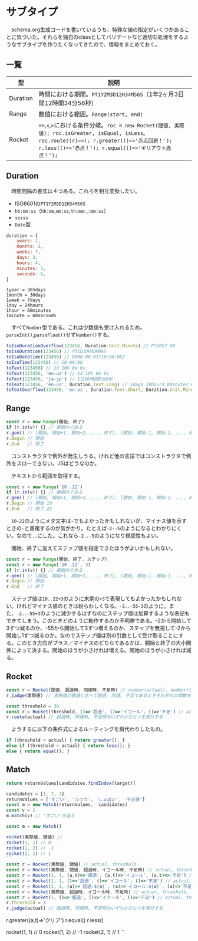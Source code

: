 # サブタイプ

　schema.org生成コードを書いているうち、特殊な値の指定がいくつかあることに気づいた。それらを独自のclassとしてバリデートなど適切な処理をするようなサブタイプを作りたくなってきたので、情報をまとめておく。

## 一覧

型|説明
--|----
Duration|時間における期間。`PT1Y2M3D12H34M56S`（1年2ヶ月3日間12時間34分56秒）
Range|数値における範囲。`Range(start, end)`
Rocket|`==`,`<`,`>`における条件分岐。`roc = new Rocket(閾値, 実際値); roc.isGreater, isEqual, isLess。roc.route((r)=>); r.greater(()=>'赤点回避！'); r.less(()=>'赤点！'); r.equal(()=>'ギリアウト赤点！');`

## Duration

　時間間隔の書式は４つある。これらを相互変換したい。

* ISO8601の`PT1Y2M3D12H34M56S`
* `hh:mm:ss`（`hh:mm`,`mm:ss`,`hh:mm:`,`:mm:ss`）
* `sssss`
* `Date`型

```javascript
duration = {
    years: 1,
    months: 2,
    weeks: ?,
    days: 3,
    hours: 4,
    minutes: 5,
    seconds: 6,
}
```

```
1year = 365days
1month = 30days
1week = 7days
1day = 24hours
1hour = 60minutes
1minute = 60seconds
```

　すべて`Number`型である。これは少数値も受け入れるため。`parseInt()`,`parseFloat()`せず`Number()`する。

```javascript
toIsoDurationOverflow(123456, Duration.Unit.Minute) // PT2057.6M
toIsoDuration(123456) // PT1D10H08M06S
toIsoDatetime(123456) // 0000-00-01T10:08:06Z
toIsoTime(123456) // 10:08:06
toText(123456) // 1d 10h 8m 6s
toText(123456, 'en-us') // 1d 10h 8m 6s
toText(123456, 'ja-jp') // 1日10時間8分6秒
toText(123456, 'en-us', Duration.Text.Long) // 1days 10hours 8minutes 6seconds
toTextOverflow(123456, 'en-us', Duration.Text.Short, Duration.Unit.Minute) // 2057.6m
```

## Range

```javascript
const r = new Range(開始, 終了)
if (r.in(v)) {} // 範囲内である
r.gen() // [開始, 開始+1, 開始+2, ..., 終了], [開始, 開始-1, 開始-2, ..., 終了]
r.Begin // 開始
r.End   // 終了
```

　コンストラクタで例外が発生しうる。けれど他の言語ではコンストラクタで例外をスローできない。JSはどうなのか。

　テキストから範囲を取得する。

```javascript
const r = new Range(`10..22`)
if (r.in(v)) {} // 範囲内である
r.gen() // [開始, 開始+1, 開始+2, ..., 終了], [開始, 開始-1, 開始-2, ..., 終了]
r.Begin // 開始 10
r.End   // 終了 22
```

　`10-22`のようにメタ文字は`-`でもよかったかもしれないが、マイナス値を示すときの`-`と重複するのが気がかり。たとえば`-2--5`のようになるとわかりにくい。なので`..`にした。これなら`-2..-5`のようになり視認性もよい。

　開始、終了に加えてステップ値を指定できたほうがよいかもしれない。

```javascript
const r = new Range(開始, 終了, ステップ)
const r = new Range(`10..22`, 3)
if (r.in(v)) {} // 範囲内である
r.gen() // [開始, 開始+1, 開始+2, ..., 終了], [開始, 開始-1, 開始-2, ..., 終了]
r.Begin // 開始
r.End   // 終了
```

　ステップ値は`10..22+3`のように末尾の`+3`で表現してもよかったかもしれない。けれどマイナス値のときは紛らわしくなる。`-2..-55-3`のように。また、`-2..-55+3`のように減少するはずなのにステップ値は加算するような表記もできてしまう。このときどのように動作するのか不明瞭である。-2から開始して3ずつ減るのか、-55から開始して3ずつ増えるのか、ステップを無視して-2から開始し1ずつ減るのか。なのでステップ値は別の引数として受け取ることにする。このとき方向がプラス／マイナスのどちらであるかは、開始と終了の大小関係によって決まる。開始のほうが小さければ増える。開始のほうが小さければ減る。

## Rocket

```javascript
const r = Rocket(閾値, 超過時, 同値時, 不足時) // number(actual), number(threshold), function, function, function
r.jadge(実際値) // 実際値が閾値と比べて超過, 同値, 不足であるときそれぞれの関数を実行する
```
```javascript
const threshold = 30
const r = Rocket(threshold, ()=>'超過', ()=>'イコール', ()=>'不足') // actual, threshold, 超過時, イコール時, 不足時
r.route(actual) // 超過時, 同値時, 不足時のいずれかひとつを実行する
```

　ようするに以下の条件式によるルーティングを肩代わりしたもの。

```javascript
if (threshold < actual) { return greater(); }
else if (threshold > actual) { return less(); }
else { return equal(); }
```

## Match

```javascript
return returnValues[candidates.findIndex(target)]
```
```javascript
candidates = [1, 2, 3]
returnValues = ['すごい', 'ふつう', 'しょぼい', '不正値']
const m = new Match(returnValues,  candidates)
const v = 1
m.match(v) // 'すごい'が返る
```


```javascript
const m = new Match()
```


```javascript
rocket(実際値, 閾値) // 
rocket(1, 1) // 0
rocket(1, 2) // -1
rocket(2, 1) // 1
``
const r = Rocket(実際値, 閾値) // actual, threshold
const r = Rocket(実際値, 閾値, 超過時, イコール時, 不足時) // actual, threshold, function, function, function
const r = Rocket(1, 1, (a,t)=>'超過', (a,t)=>'イコール', (a,t)=>'不足') // actual, threshold, 超過時, イコール時, 不足時
const r = Rocket(1, 1, ()=>'超過', ()=>'イコール', ()=>'不足') // actual, threshold, 超過時, イコール時, 不足時
const r = Rocket(1, 1, (a)=>`超過:${a}`, (a)=>`イコール:${a}`, (a)=>`不足:${a}`) // actual, threshold, 超過時, イコール時, 不足時
const r = Rocket(実際値, 超過時, イコール時, 不足時) // actual, threshold, function, function, function
const r = Rocket(1, ()=>'超過', ()=>'イコール', ()=>'不足') // actual, threshold, 超過時, イコール時, 不足時
r.Threshold = 3
r.jadge(actual) // 超過時, 同値時, 不足時のいずれかひとつを実行する
```

r.greater((a,t)=>'クリア')
r.equal()
r.less()

rocket(1, 1) // 0
rocket(1, 2) // -1
rocket(2, 1) // 1
``

